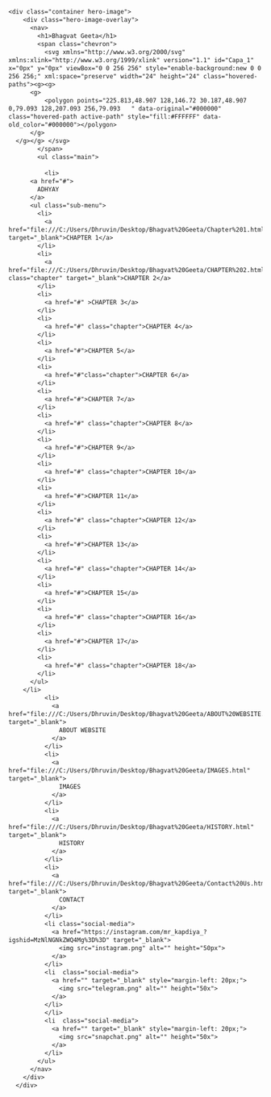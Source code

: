 <!DOCTYPE html>
<html lang="en">
<head>
    <meta charset="UTF-8">
    <meta name="viewport" content="width=device-width, initial-scale=1.0">
    <title>Welcome to Bhagvat Geeta</title>
    <link rel="stylesheet" href="stylesheet.css">

</head>
<body>



    <div class="container hero-image">
        <div class="hero-image-overlay">
          <nav>
            <h1>Bhagvat Geeta</h1>
            <span class="chevron">
              <svg xmlns="http://www.w3.org/2000/svg" xmlns:xlink="http://www.w3.org/1999/xlink" version="1.1" id="Capa_1" x="0px" y="0px" viewBox="0 0 256 256" style="enable-background:new 0 0 256 256;" xml:space="preserve" width="24" height="24" class="hovered-paths"><g><g>
          <g>
              <polygon points="225.813,48.907 128,146.72 30.187,48.907 0,79.093 128,207.093 256,79.093   " data-original="#000000" class="hovered-path active-path" style="fill:#FFFFFF" data-old_color="#000000"></polygon>
          </g>
      </g></g> </svg>
            </span>
            <ul class="main">

              <li>
          <a href="#">
            ADHYAY
          </a>
          <ul class="sub-menu">
            <li>
              <a href="file:///C:/Users/Dhruvin/Desktop/Bhagvat%20Geeta/Chapter%201.html" target="_blank">CHAPTER 1</a>
            </li>
            <li>
              <a href="file:///C:/Users/Dhruvin/Desktop/Bhagvat%20Geeta/CHAPTER%202.html" class="chapter" target="_blank">CHAPTER 2</a>
            </li>
            <li>
              <a href="#" >CHAPTER 3</a>
            </li>
            <li>
              <a href="#" class="chapter">CHAPTER 4</a>
            </li>
            <li>
              <a href="#">CHAPTER 5</a>
            </li>
            <li>
              <a href="#"class="chapter">CHAPTER 6</a>
            </li>
            <li>
              <a href="#">CHAPTER 7</a>
            </li>
            <li>
              <a href="#" class="chapter">CHAPTER 8</a>
            </li>
            <li>
              <a href="#">CHAPTER 9</a>
            </li>
            <li>
              <a href="#" class="chapter">CHAPTER 10</a>
            </li>
            <li>
              <a href="#">CHAPTER 11</a>
            </li>
            <li>
              <a href="#" class="chapter">CHAPTER 12</a>
            </li>
            <li>
              <a href="#">CHAPTER 13</a>
            </li>
            <li>
              <a href="#" class="chapter">CHAPTER 14</a>
            </li>
            <li>
              <a href="#">CHAPTER 15</a>
            </li>
            <li>
              <a href="#" class="chapter">CHAPTER 16</a>
            </li>
            <li>
              <a href="#">CHAPTER 17</a>
            </li>
            <li>
              <a href="#" class="chapter">CHAPTER 18</a>
            </li>
          </ul>
        </li>
              <li>
                <a href="file:///C:/Users/Dhruvin/Desktop/Bhagvat%20Geeta/ABOUT%20WEBSITE.html" target="_blank">
                  ABOUT WEBSITE
                </a>
              </li>
              <li>
                <a href="file:///C:/Users/Dhruvin/Desktop/Bhagvat%20Geeta/IMAGES.html" target="_blank">
                  IMAGES
                </a>
              </li>
              <li>
                <a href="file:///C:/Users/Dhruvin/Desktop/Bhagvat%20Geeta/HISTORY.html" target="_blank">
                  HISTORY
                </a>
              </li>
              <li>
                <a href="file:///C:/Users/Dhruvin/Desktop/Bhagvat%20Geeta/Contact%20Us.html" target="_blank">
                  CONTACT
                </a>
              </li>
              <li class="social-media">
                <a href="https://instagram.com/mr_kapdiya_?igshid=MzNlNGNkZWQ4Mg%3D%3D" target="_blank">
                  <img src="instagram.png" alt="" height="50px">
                </a>
              </li>
              <li  class="social-media">
                <a href="" target="_blank" style="margin-left: 20px;">
                  <img src="telegram.png" alt="" height="50x">
                </a>
              </li>
              </li>
              <li  class="social-media">
                <a href="" target="_blank" style="margin-left: 20px;">
                  <img src="snapchat.png" alt="" height="50x">
                </a>
              </li>
            </ul>
          </nav>
        </div>
      </div>
</body>
</html>
